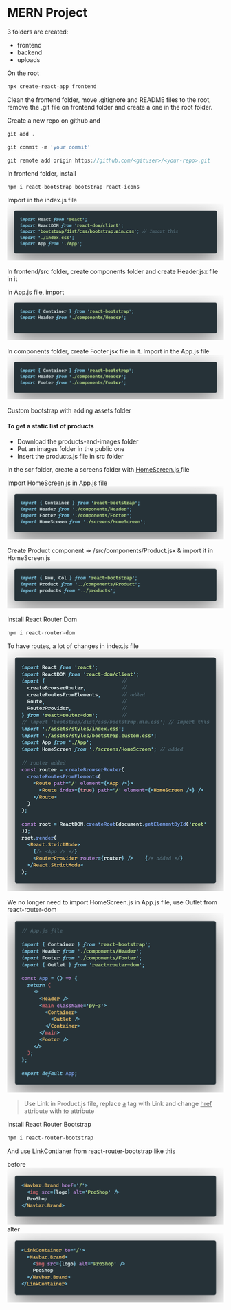 # MERN Project

3 folders are created:

- frontend
- backend
- uploads

On the root

```javascript
npx create-react-app frontend
```

Clean the frontend folder, move .gitignore and README files to the root, remove the .git file on frontend folder and create a one in the root folder.

Create a new repo on github and

```javascript
git add .
```

```javascript
git commit -m 'your commit'
```

```javascript
git remote add origin https://github.com/<gituser>/<your-repo>.git
```

In frontend folder, install

```javascript
npm i react-bootstrap bootstrap react-icons
```

Import in the index.js file
![image1](utils/img1.png)

In frontend/src folder, create components folder and create Header.jsx file in it

In App.js file, import
![image2](utils/img2.png)

In components folder, create Footer.jsx file in it. Import in the App.js file
![image3](utils/img3.png)

Custom bootstrap with adding assets folder

#### To get a static list of products

- Download the products-and-images folder
- Put an images folder in the public one
- Insert the products.js file in src folder

In the scr folder, create a screens folder with <ins>HomeScreen.js </ins> file

Import HomeScreen.js in App.js file
![image4](utils/img4.png)

Create Product component => /src/components/Product.jsx & import it in HomeScreen.js
![image5](utils/img5.png)

Install React Router Dom

```javascript
npm i react-router-dom
```

To have routes, a lot of changes in index.js file
![image6](utils/img6.png)

We no longer need to import HomeScreen.js in App.js file, use Outlet from react-router-dom
![image7](utils/img7.png)

> Use Link in Product.js file, replace <ins>a</ins> tag with Link and change <ins>href</ins> attribute with <ins>to</ins> attribute

Install React Router Bootstrap

```javascript
npm i react-router-bootstrap
```

And use LinkContianer from react-router-bootstrap like this

before
![image8](utils/img8.png)
alter
![image9](utils/img9.png)
